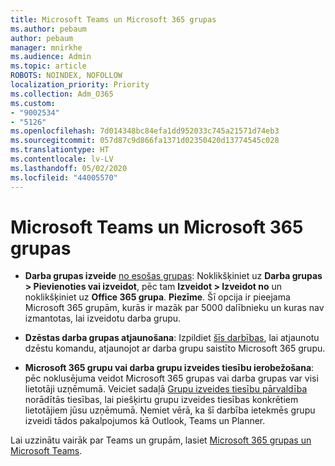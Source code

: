 ```yaml
---
title: Microsoft Teams un Microsoft 365 grupas
ms.author: pebaum
author: pebaum
manager: mnirkhe
ms.audience: Admin
ms.topic: article
ROBOTS: NOINDEX, NOFOLLOW
localization_priority: Priority
ms.collection: Adm_O365
ms.custom:
- "9002534"
- "5126"
ms.openlocfilehash: 7d014348bc84efa1dd952033c745a21571d74eb3
ms.sourcegitcommit: 057d87c9d866fa1371d02350420d13774545c028
ms.translationtype: HT
ms.contentlocale: lv-LV
ms.lasthandoff: 05/02/2020
ms.locfileid: "44005570"
---
```

# <a name="microsoft-teams-and-microsoft-365-groups"></a>Microsoft Teams un Microsoft 365 grupas

- **Darba grupas izveide** [no esošas grupas](https://support.microsoft.com/lv-LV/office/create-a-team-from-an-existing-group-24ec428e-40d7-4a1a-ab87-29be7d145865):  Noklikšķiniet uz **Darba grupas > Pievienoties vai izveidot**, pēc tam **Izveidot  > Izveidot no** un noklikšķiniet uz **Office 365 grupa**. **Piezīme**. Šī opcija ir pieejama Microsoft 365 grupām, kurās ir mazāk par 5000 dalībnieku un kuras nav izmantotas, lai izveidotu darba grupu.

- **Dzēstas darba grupas atjaunošana**: Izpildiet [šīs darbības](https://docs.microsoft.com/microsoftteams/archive-or-delete-a-team#restore-a-deleted-team), lai atjaunotu dzēstu komandu, atjaunojot ar darba grupu saistīto Microsoft 365 grupu.

- **Microsoft 365 grupu vai darba grupu izveides tiesību ierobežošana**: pēc noklusējuma veidot Microsoft 365 grupas vai darba grupas var visi lietotāji uzņēmumā.  Veiciet sadaļā [Grupu izveides tiesību pārvaldība](https://support.office.com/article/Manage-who-can-create-Office-365-Groups-4c46c8cb-17d0-44b5-9776-005fced8e618) norādītās tiesības, lai piešķirtu grupu izveides tiesības konkrētiem lietotājiem jūsu uzņēmumā. Ņemiet vērā, ka šī darbība ietekmēs grupu izveidi tādos pakalpojumos kā Outlook, Teams un Planner.

Lai uzzinātu vairāk par Teams un grupām, lasiet [Microsoft 365 grupas un Microsoft Teams](https://docs.microsoft.com/microsoftteams/office-365-groups).
